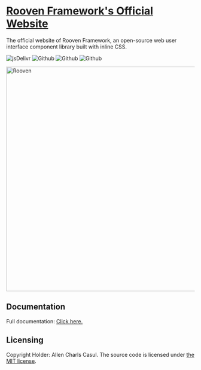 # [Rooven Framework's Official Website](https://roovenframework.com)

The official website of Rooven Framework, an open-source web user interface component library built with inline CSS.

![jsDelivr](https://data.jsdelivr.com/v1/package/gh/allencasul/rooven-framework-official-website/badge)
![Github](https://img.shields.io/github/license/allencasul/rooven-framework-official-website)
![Github](https://img.shields.io/github/repo-size/allencasul/rooven-framework-official-website)
![Github](https://img.shields.io/github/stars/allencasul/rooven-framework-official-website)

<a href="https://roovenframework.com"><img src="https://cdn.jsdelivr.net/gh/allencasul/rooven-framework-official-website@master/src/client/assets/img/png/rooven-framework.png" alt="Rooven" style="max-width:100%;" width="600"></a>

## Documentation

Full documentation: [Click here.](https://roovenframework.com/)

## Licensing

Copyright Holder: Allen Charls Casul. The source code is licensed under [the MIT license](https://github.com/allencasul/rooven-framework-official-website/blob/main/LICENSE).